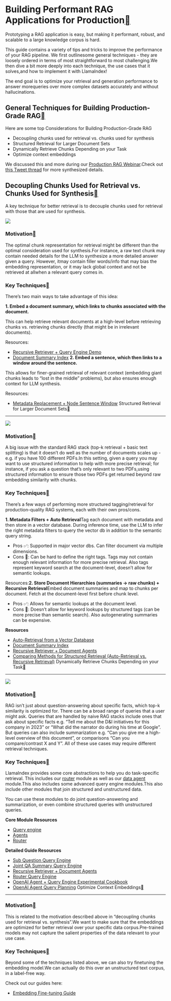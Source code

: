 Building Performant RAG Applications for Production[](#building-performant-rag-applications-for-production "Permalink to this heading")
========================================================================================================================================

Prototyping a RAG application is easy, but making it performant, robust, and scalable to a large knowledge corpus is hard.

This guide contains a variety of tips and tricks to improve the performance of your RAG pipeline. We first outlinesome general techniques - they are loosely ordered in terms of most straightforward to most challenging.We then dive a bit more deeply into each technique, the use cases that it solves,and how to implement it with LlamaIndex!

The end goal is to optimize your retrieval and generation performance to answer morequeries over more complex datasets accurately and without hallucinations.

General Techniques for Building Production-Grade RAG[](#general-techniques-for-building-production-grade-rag "Permalink to this heading")
------------------------------------------------------------------------------------------------------------------------------------------

Here are some top Considerations for Building Production-Grade RAG

* Decoupling chunks used for retrieval vs. chunks used for synthesis
* Structured Retrieval for Larger Document Sets
* Dynamically Retrieve Chunks Depending on your Task
* Optimize context embeddings

We discussed this and more during our [Production RAG Webinar](https://www.youtube.com/watch?v=Zj5RCweUHIk).Check out [this Tweet thread](https://twitter.com/jerryjliu0/status/1692931028963221929?s=20) for more synthesized details.

Decoupling Chunks Used for Retrieval vs. Chunks Used for Synthesis[](#decoupling-chunks-used-for-retrieval-vs-chunks-used-for-synthesis "Permalink to this heading")
---------------------------------------------------------------------------------------------------------------------------------------------------------------------

A key technique for better retrieval is to decouple chunks used for retrieval with those that are used for synthesis.

![](../_images/decouple_chunks.png)

### Motivation[](#motivation "Permalink to this heading")

The optimal chunk representation for retrieval might be different than the optimal consideration used for synthesis.For instance, a raw text chunk may contain needed details for the LLM to synthesize a more detailed answer given a query. However, itmay contain filler words/info that may bias the embedding representation, or it may lack global context and not be retrieved at allwhen a relevant query comes in.

### Key Techniques[](#key-techniques "Permalink to this heading")

There’s two main ways to take advantage of this idea:

**1. Embed a document summary, which links to chunks associated with the document.**

This can help retrieve relevant documents at a high-level before retrieving chunks vs. retrieving chunks directly (that might be in irrelevant documents).

Resources:

* [Recursive Retriever + Query Engine Demo](../examples/query_engine/pdf_tables/recursive_retriever.html)
* [Document Summary Index](../examples/index_structs/doc_summary/DocSummary.html)
**2. Embed a sentence, which then links to a window around the sentence.**

This allows for finer-grained retrieval of relevant context (embedding giant chunks leads to “lost in the middle” problems), but also ensures enough context for LLM synthesis.

Resources:

* [Metadata Replacement + Node Sentence Window](../examples/node_postprocessor/MetadataReplacementDemo.html)
Structured Retrieval for Larger Document Sets[](#structured-retrieval-for-larger-document-sets "Permalink to this heading")
----------------------------------------------------------------------------------------------------------------------------

![](../_images/structured_retrieval.png)

### Motivation[](#id1 "Permalink to this heading")

A big issue with the standard RAG stack (top-k retrieval + basic text splitting) is that it doesn’t do well as the number of documents scales up - e.g. if you have 100 different PDFs.In this setting, given a query you may want to use structured information to help with more precise retrieval; for instance, if you ask a question that’s only relevant to two PDFs,using structured information to ensure those two PDFs get returned beyond raw embedding similarity with chunks.

### Key Techniques[](#id2 "Permalink to this heading")

There’s a few ways of performing more structured tagging/retrieval for production-quality RAG systems, each with their own pros/cons.

**1. Metadata Filters + Auto Retrieval**Tag each document with metadata and then store in a vector database. During inference time, use the LLM to infer the right metadata filters to query the vector db in addition to the semantic query string.

* Pros ✅: Supported in major vector dbs. Can filter document via multiple dimensions.
* Cons 🚫: Can be hard to define the right tags. Tags may not contain enough relevant information for more precise retrieval. Also tags represent keyword search at the document-level, doesn’t allow for semantic lookups.

Resources:**2. Store Document Hierarchies (summaries -> raw chunks) + Recursive Retrieval**Embed document summaries and map to chunks per document. Fetch at the document-level first before chunk level.

* Pros ✅: Allows for semantic lookups at the document level.
* Cons 🚫: Doesn’t allow for keyword lookups by structured tags (can be more precise than semantic search). Also autogenerating summaries can be expensive.

**Resources**

* [Auto-Retrieval from a Vector Database](../examples/vector_stores/chroma_auto_retriever.html)
* [Document Summary Index](../examples/index_structs/doc_summary/DocSummary.html)
* [Recursive Retriever + Document Agents](../examples/query_engine/recursive_retriever_agents.html)
* [Comparing Methods for Structured Retrieval (Auto-Retrieval vs. Recursive Retrieval)](../examples/retrievers/auto_vs_recursive_retriever.html)
Dynamically Retrieve Chunks Depending on your Task[](#dynamically-retrieve-chunks-depending-on-your-task "Permalink to this heading")
--------------------------------------------------------------------------------------------------------------------------------------

![](../_images/joint_qa_summary.png)

### Motivation[](#id3 "Permalink to this heading")

RAG isn’t just about question-answering about specific facts, which top-k similarity is optimized for. There can be a broad range of queries that a user might ask. Queries that are handled by naive RAG stacks include ones that ask about specific facts e.g. “Tell me about the D&I initiatives for this company in 2023” or “What did the narrator do during his time at Google”. But queries can also include summarization e.g. “Can you give me a high-level overview of this document”, or comparisons “Can you compare/contrast X and Y”. All of these use cases may require different retrieval techniques.

### Key Techniques[](#id4 "Permalink to this heading")

LlamaIndex provides some core abstractions to help you do task-specific retrieval. This includes our [router](../module_guides/querying/router/root.html) module as well as our [data agent](../module_guides/deploying/agents/root.html) module.This also includes some advanced query engine modules.This also include other modules that join structured and unstructured data.

You can use these modules to do joint question-answering and summarization, or even combine structured queries with unstructured queries.

**Core Module Resources**

* [Query engine](../module_guides/deploying/query_engine/root.html)
* [Agents](../module_guides/deploying/agents/root.html)
* [Router](../module_guides/querying/router/root.html)

**Detailed Guide Resources**

* [Sub Question Query Engine](../examples/query_engine/sub_question_query_engine.html)
* [Joint QA Summary Query Engine](../examples/query_engine/JointQASummary.html)
* [Recursive Retriever + Document Agents](../examples/query_engine/recursive_retriever_agents.html)
* [Router Query Engine](../examples/query_engine/RouterQueryEngine.html)
* [OpenAI Agent + Query Engine Experimental Cookbook](../examples/agent/openai_agent_query_cookbook.html)
* [OpenAI Agent Query Planning](../examples/agent/openai_agent_query_plan.html)
Optimize Context Embeddings[](#optimize-context-embeddings "Permalink to this heading")
----------------------------------------------------------------------------------------

### Motivation[](#id5 "Permalink to this heading")

This is related to the motivation described above in “decoupling chunks used for retrieval vs. synthesis”.We want to make sure that the embeddings are optimized for better retrieval over your specific data corpus.Pre-trained models may not capture the salient properties of the data relevant to your use case.

### Key Techniques[](#id6 "Permalink to this heading")

Beyond some of the techniques listed above, we can also try finetuning the embedding model.We can actually do this over an unstructured text corpus, in a label-free way.

Check out our guides here:

* [Embedding Fine-tuning Guide](../examples/finetuning/embeddings/finetune_embedding.html)
